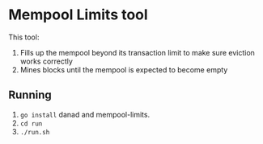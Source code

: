 # Mempool Limits tool

This tool:

1. Fills up the mempool beyond its transaction limit to make sure eviction works correctly
2. Mines blocks until the mempool is expected to become empty

## Running

1. `go install` danad and mempool-limits.
2. `cd run`
3. `./run.sh`


